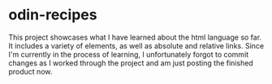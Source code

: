# odin-recipes
This project showcases what I have learned about the html language so far.
It includes a variety of elements, as well as absolute and relative links.
Since I'm currently in the process of learning, I unfortunately forgot to commit changes as I worked through the project and am just posting the finished product now.